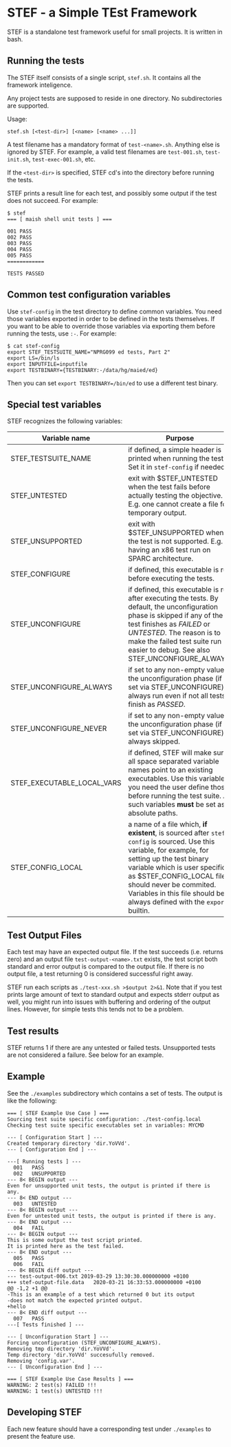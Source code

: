 # STEF - a Simple TEst Framework

STEF is a standalone test framework useful for small projects.  It is written in
bash.

## Running the tests

The STEF itself consists of a single script, `stef.sh`.  It contains all the
framework inteligence.

Any project tests are supposed to reside in one directory.  No subdirectories
are supported.

Usage:

```
stef.sh [<test-dir>] [<name> [<name> ...]]
```

A test filename has a mandatory format of `test-<name>.sh`.  Anything else is
ignored by STEF.  For example, a valid test filenames are `test-001.sh`,
`test-init.sh`, `test-exec-001.sh`, etc.

If the `<test-dir>` is specified, STEF cd's into the directory before running
the tests.

STEF prints a result line for each test, and possibly some output if the test
does not succeed.  For example:

```
$ stef
=== [ maish shell unit tests ] ===

001	PASS
002	PASS
003	PASS
004	PASS
005	PASS
============

TESTS PASSED
```

## Common test configuration variables

Use `stef-config` in the test directory to define common variables.  You need
those variables exported in order to be defined in the tests themselves.  If you
want to be able to override those variables via exporting them before running
the tests, use `:-`.  For example:

```
$ cat stef-config
export STEF_TESTSUITE_NAME="NPRG099 ed tests, Part 2"
export LS=/bin/ls
export INPUTFILE=inputfile
export TESTBINARY={TESTBINARY:-/data/hg/maied/ed}
```

Then you can set `export TESTBINARY=/bin/ed` to use a different test binary.

## Special test variables

STEF recognizes the following variables:

Variable name | Purpose
------------ | -------------
STEF\_TESTSUITE\_NAME | if defined, a simple header is printed when running the tests.  Set it in `stef-config` if needed.
STEF\_UNTESTED | exit with $STEF\_UNTESTED when the test fails before actually testing the objective.  E.g. one cannot create a file for temporary output.
STEF\_UNSUPPORTED | exit with $STEF\_UNSUPPORTED when the test is not supported.  E.g. having an x86 test run on SPARC architecture.
STEF\_CONFIGURE | if defined, this executable is run before executing the tests.
STEF\_UNCONFIGURE | if defined, this executable is run after executing the tests.  By default, the unconfiguration phase is skipped if any of the test finishes as *FAILED* or *UNTESTED*.  The reason is to make the failed test suite run easier to debug.  See also STEF\_UNCONFIGURE\_ALWAYS.
STEF\_UNCONFIGURE\_ALWAYS | if set to any non-empty value, the unconfiguration phase (if set via STEF\_UNCONFIGURE) is always run even if not all tests finish as *PASSED*.
STEF\_UNCONFIGURE\_NEVER | if set to any non-empty value, the unconfiguration phase (if set via STEF\_UNCONFIGURE) is always skipped.
STEF\_EXECUTABLE\_LOCAL\_VARS | if defined, STEF will make sure all space separated variable names point to an existing executables.  Use this variable if you need the user define those before running the test suite.  All such variables **must** be set as absolute paths.
STEF\_CONFIG\_LOCAL | a name of a file which, **if existent**, is sourced after `stef-config` is sourced.  Use this variable, for example, for setting up the test binary variable which is user specific, as $STEF\_CONFIG\_LOCAL file should never be commited.  Variables in this file should be always defined with the `export` builtin.

## Test Output Files

Each test may have an expected output file.  If the test succeeds (i.e. returns
zero) and an output file `test-output-<name>.txt` exists, the test script both
standard and error output is compared to the output file.  If there is no output
file, a test returning 0 is considered successful right away.

STEF run each scripts as `./test-xxx.sh >$output 2>&1`.  Note that if you test
prints large amount of text to standard output and expects stderr output as
well, you might run into issues with buffering and ordering of the output lines.
However, for simple tests this tends not to be a problem.

## Test results

STEF returns 1 if there are any untested or failed tests.  Unsupported tests are
not considered a failure.  See below for an example.

## Example

See the `./examples` subdirectory which contains a set of tests.  The output is
like the following:

```
=== [ STEF Example Use Case ] ===
Sourcing test suite specific configuration: ./test-config.local
Checking test suite specific executables set in variables: MYCMD

--- [ Configuration Start ] ---
Created temporary directory 'dir.YoVVd'.
--- [ Configuration End ] ---

---[ Running tests ] ---
  001	PASS
  002	UNSUPPORTED
--- 8< BEGIN output ---
Even for unsupported unit tests, the output is printed if there is any.
--- 8< END output ---
  003	UNTESTED
--- 8< BEGIN output ---
Even for untested unit tests, the output is printed if there is any.
--- 8< END output ---
  004	FAIL
--- 8< BEGIN output ---
This is some output the test script printed.
It is printed here as the test failed.
--- 8< END output ---
  005	PASS
  006	FAIL
--- 8< BEGIN diff output ---
--- test-output-006.txt	2019-03-29 13:30:30.000000000 +0100
+++ stef-output-file.data	2020-03-21 16:33:53.000000000 +0100
@@ -1,2 +1 @@
-This is an example of a test which returned 0 but its output
-does not match the expected printed output.
+hello
--- 8< END diff output ---
  007	PASS
---[ Tests finished ] ---

--- [ Unconfiguration Start ] ---
Forcing unconfiguration (STEF_UNCONFIGURE_ALWAYS).
Removing tmp directory 'dir.YoVVd'.
Temp directory 'dir.YoVVd' succesufully removed.
Removing 'config.var'.
--- [ Unconfiguration End ] ---

=== [ STEF Example Use Case Results ] ===
WARNING: 2 test(s) FAILED !!!
WARNING: 1 test(s) UNTESTED !!!
```

## Developing STEF

Each new feature should have a corresponding test under `./examples` to present
the feature use.
